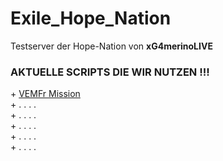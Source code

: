 # Exile_Hope_Nation
Testserver der Hope-Nation von <b>xG4merinoLIVE</b>

<h3><b>AKTUELLE SCRIPTS DIE WIR NUTZEN !!!</b></h3>
+ <a href="http://www.exilemod.com/topic/66-a3_vemf_reloaded-by-it07" target="_blank">VEMFr Mission</a>
<br>+ . . . .
<br>+ . . . .
<br>+ . . . .
<br>+ . . . .
<br>+ . . . .

